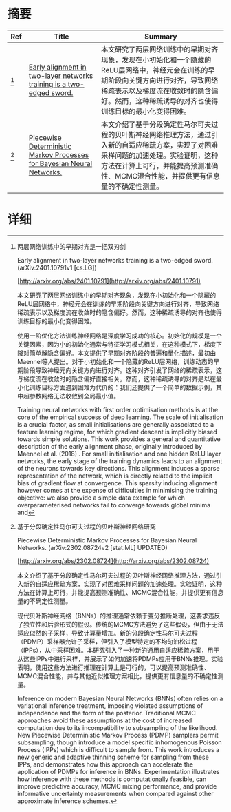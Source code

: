 # 摘要

| Ref | Title | Summary |
| --- | --- | --- |
| [^1] | [Early alignment in two-layer networks training is a two-edged sword.](http://arxiv.org/abs/2401.10791) | 本文研究了两层网络训练中的早期对齐现象，发现在小初始化和一个隐藏的ReLU层网络中，神经元会在训练的早期阶段向关键方向进行对齐，导致网络稀疏表示以及梯度流在收敛时的隐含偏好。然而，这种稀疏诱导的对齐也使得训练目标的最小化变得困难。 |
| [^2] | [Piecewise Deterministic Markov Processes for Bayesian Neural Networks.](http://arxiv.org/abs/2302.08724) | 本文介绍了基于分段确定性马尔可夫过程的贝叶斯神经网络推理方法，通过引入新的自适应稀疏方案，实现了对困难采样问题的加速处理。实验证明，这种方法在计算上可行，并能提高预测准确性、MCMC混合性能，并提供更有信息量的不确定性测量。 |

# 详细

[^1]: 两层网络训练中的早期对齐是一把双刃剑

    Early alignment in two-layer networks training is a two-edged sword. (arXiv:2401.10791v1 [cs.LG])

    [http://arxiv.org/abs/2401.10791](http://arxiv.org/abs/2401.10791)

    本文研究了两层网络训练中的早期对齐现象，发现在小初始化和一个隐藏的ReLU层网络中，神经元会在训练的早期阶段向关键方向进行对齐，导致网络稀疏表示以及梯度流在收敛时的隐含偏好。然而，这种稀疏诱导的对齐也使得训练目标的最小化变得困难。

    

    使用一阶优化方法训练神经网络是深度学习成功的核心。初始化的规模是一个关键因素，因为小的初始化通常与特征学习模式相关，在这种模式下，梯度下降对简单解隐含偏好。本文提供了早期对齐阶段的普遍和量化描述，最初由Maennel等人提出。对于小初始化和一个隐藏的ReLU层网络，训练动态的早期阶段导致神经元向关键方向进行对齐。这种对齐引发了网络的稀疏表示，这与梯度流在收敛时的隐含偏好直接相关。然而，这种稀疏诱导的对齐是以在最小化训练目标方面遇到困难为代价的：我们还提供了一个简单的数据示例，其中超参数网络无法收敛到全局最小值。

    Training neural networks with first order optimisation methods is at the core of the empirical success of deep learning. The scale of initialisation is a crucial factor, as small initialisations are generally associated to a feature learning regime, for which gradient descent is implicitly biased towards simple solutions. This work provides a general and quantitative description of the early alignment phase, originally introduced by Maennel et al. (2018) . For small initialisation and one hidden ReLU layer networks, the early stage of the training dynamics leads to an alignment of the neurons towards key directions. This alignment induces a sparse representation of the network, which is directly related to the implicit bias of gradient flow at convergence. This sparsity inducing alignment however comes at the expense of difficulties in minimising the training objective: we also provide a simple data example for which overparameterised networks fail to converge towards global minima and
    
[^2]: 基于分段确定性马尔可夫过程的贝叶斯神经网络研究

    Piecewise Deterministic Markov Processes for Bayesian Neural Networks. (arXiv:2302.08724v2 [stat.ML] UPDATED)

    [http://arxiv.org/abs/2302.08724](http://arxiv.org/abs/2302.08724)

    本文介绍了基于分段确定性马尔可夫过程的贝叶斯神经网络推理方法，通过引入新的自适应稀疏方案，实现了对困难采样问题的加速处理。实验证明，这种方法在计算上可行，并能提高预测准确性、MCMC混合性能，并提供更有信息量的不确定性测量。

    

    现代贝叶斯神经网络（BNNs）的推理通常依赖于变分推断处理，这要求违反了独立性和后验形式的假设。传统的MCMC方法避免了这些假设，但由于无法适应似然的子采样，导致计算量增加。新的分段确定性马尔可夫过程（PDMP）采样器允许子采样，但引入了模型特定的不均匀泊松过程（IPPs），从中采样困难。本研究引入了一种新的通用自适应稀疏方案，用于从这些IPPs中进行采样，并展示了如何加速将PDMPs应用于BNNs推理。实验表明，使用这些方法进行推理在计算上是可行的，可以提高预测准确性、MCMC混合性能，并与其他近似推理方案相比，提供更有信息量的不确定性测量。

    Inference on modern Bayesian Neural Networks (BNNs) often relies on a variational inference treatment, imposing violated assumptions of independence and the form of the posterior. Traditional MCMC approaches avoid these assumptions at the cost of increased computation due to its incompatibility to subsampling of the likelihood. New Piecewise Deterministic Markov Process (PDMP) samplers permit subsampling, though introduce a model specific inhomogenous Poisson Process (IPPs) which is difficult to sample from. This work introduces a new generic and adaptive thinning scheme for sampling from these IPPs, and demonstrates how this approach can accelerate the application of PDMPs for inference in BNNs. Experimentation illustrates how inference with these methods is computationally feasible, can improve predictive accuracy, MCMC mixing performance, and provide informative uncertainty measurements when compared against other approximate inference schemes.
    


